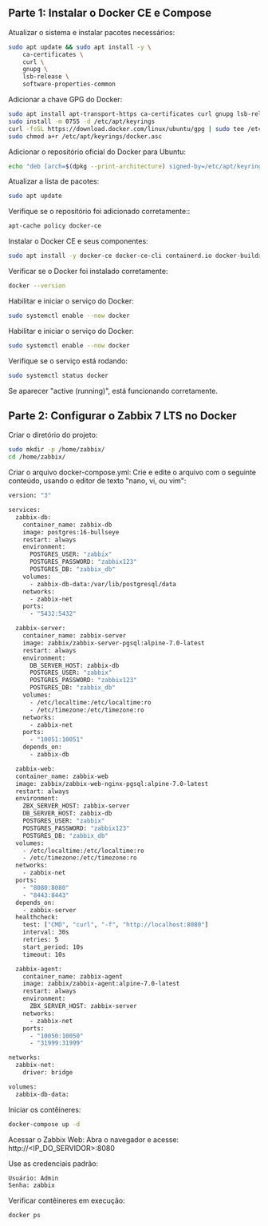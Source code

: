 ## Parte 1: Instalar o Docker CE e Compose ##

Atualizar o sistema e instalar pacotes necessários:
```sh
sudo apt update && sudo apt install -y \
    ca-certificates \
    curl \
    gnupg \
    lsb-release \
    software-properties-common
```


Adicionar a chave GPG do Docker:
```sh
sudo apt install apt-transport-https ca-certificates curl gnupg lsb-release software-properties-common -y
sudo install -m 0755 -d /etc/apt/keyrings
curl -fsSL https://download.docker.com/linux/ubuntu/gpg | sudo tee /etc/apt/keyrings/docker.asc > /dev/null
sudo chmod a+r /etc/apt/keyrings/docker.asc
```


Adicionar o repositório oficial do Docker para Ubuntu:
```sh
echo "deb [arch=$(dpkg --print-architecture) signed-by=/etc/apt/keyrings/docker.asc] https://download.docker.com/linux/ubuntu $(lsb_release -cs) stable" | sudo tee /etc/apt/sources.list.d/docker.list > /dev/null
```


Atualizar a lista de pacotes:
```sh
sudo apt update
```


Verifique se o repositório foi adicionado corretamente::
```sh
apt-cache policy docker-ce
```


Instalar o Docker CE e seus componentes:
```sh
sudo apt install -y docker-ce docker-ce-cli containerd.io docker-buildx-plugin docker-compose-plugin docker-compose
```


Verificar se o Docker foi instalado corretamente:
```sh
docker --version
```


Habilitar e iniciar o serviço do Docker:
```sh
sudo systemctl enable --now docker
```


Habilitar e iniciar o serviço do Docker:
```sh
sudo systemctl enable --now docker
```


Verifique se o serviço está rodando:
```sh
sudo systemctl status docker
```
Se aparecer "active (running)", está funcionando corretamente.

## Parte 2: Configurar o Zabbix 7 LTS no Docker ##

Criar o diretório do projeto:
```sh
sudo mkdir -p /home/zabbix/
cd /home/zabbix/
```

Criar o arquivo docker-compose.yml: Crie e edite o arquivo com o seguinte conteúdo, usando o editor de texto "nano, vi, ou vim":
```sh
version: "3"

services:
  zabbix-db:
    container_name: zabbix-db
    image: postgres:16-bullseye
    restart: always
    environment:
      POSTGRES_USER: "zabbix"
      POSTGRES_PASSWORD: "zabbix123"
      POSTGRES_DB: "zabbix_db"
    volumes:
      - zabbix-db-data:/var/lib/postgresql/data
    networks:
      - zabbix-net
    ports:
      - "5432:5432"

  zabbix-server:
    container_name: zabbix-server
    image: zabbix/zabbix-server-pgsql:alpine-7.0-latest
    restart: always
    environment:
      DB_SERVER_HOST: zabbix-db
      POSTGRES_USER: "zabbix"
      POSTGRES_PASSWORD: "zabbix123"
      POSTGRES_DB: "zabbix_db"
    volumes:
      - /etc/localtime:/etc/localtime:ro
      - /etc/timezone:/etc/timezone:ro
    networks:
      - zabbix-net
    ports:
      - "10051:10051"
    depends_on:
      - zabbix-db

  zabbix-web:
  container_name: zabbix-web
  image: zabbix/zabbix-web-nginx-pgsql:alpine-7.0-latest
  restart: always
  environment:
    ZBX_SERVER_HOST: zabbix-server
    DB_SERVER_HOST: zabbix-db
    POSTGRES_USER: "zabbix"
    POSTGRES_PASSWORD: "zabbix123"
    POSTGRES_DB: "zabbix_db"
  volumes:
    - /etc/localtime:/etc/localtime:ro
    - /etc/timezone:/etc/timezone:ro
  networks:
    - zabbix-net
  ports:
    - "8080:8080"
    - "8443:8443"
  depends_on:
    - zabbix-server
  healthcheck:
    test: ["CMD", "curl", "-f", "http://localhost:8080"]
    interval: 30s
    retries: 5
    start_period: 10s
    timeout: 10s

  zabbix-agent:
    container_name: zabbix-agent
    image: zabbix/zabbix-agent:alpine-7.0-latest
    restart: always
    environment:
      ZBX_SERVER_HOST: zabbix-server
    networks:
      - zabbix-net
    ports:
      - "10050:10050"
      - "31999:31999"

networks:
  zabbix-net:
    driver: bridge

volumes:
  zabbix-db-data:
```

Iniciar os contêineres:
```sh
docker-compose up -d
```

Acessar o Zabbix Web: Abra o navegador e acesse:
http://<IP_DO_SERVIDOR>:8080


Use as credenciais padrão:
```sh
Usuário: Admin
Senha: zabbix
```

Verificar contêineres em execução:
```sh
docker ps
```
